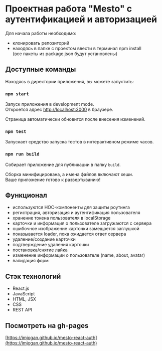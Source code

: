 # Проектная работа "Mesto" с аутентификацией и авторизацией

Для начала работы необходимо:
* клонировать репозиторий
* находясь в папке с проектом ввести в терминал npm install\
(все пакеты из package.json будут установлены)

## Доступные команды

Находясь в директории приложения, вы можете запустить:

### `npm start`

Запуск приложения в development mode.\
Откроется адрес [http://localhost:3000](http://localhost:3000) в браузере.

Страница автоматически обновится после внесения изменений.

### `npm test`

Запускает средство запуска тестов в интерактивном режиме часов.

### `npm run build`

Собирает приложение для публикации в папку `build`.

Сборка минифицирована, а имена файлов включают хеши. \
Ваше приложение готово к развертыванию!

## Функционал

* используются HOC-компоненты для защиты роутинга
* регистрация, авторизация и аутентификация пользователя
* хранение токена пользователя в localStorage
* карточки и информация о пользователе загружаются с сервера
* ошибочное изображение карточки замещается заглушкой
* показывается loader, пока ожидается ответ сервера
* удаление/создание карточки
* подтверждение удаления карточки
* постановка/снятие лайка
* изменение информации о пользователе (name, about, avatar)
* валидация форм

## Стэк технологий

* React.js
* JavaScript
* HTML, JSX
* CSS
* REST API

## Посмотреть на gh-pages

[https://imjogan.github.io/mesto-react-auth](https://imjogan.github.io/mesto-react-auth)